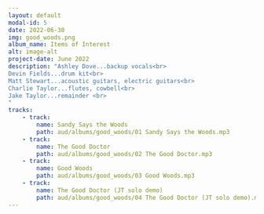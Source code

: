```yaml
---
layout: default
modal-id: 5
date: 2022-06-30
img: good_woods.png
album_name: Items of Interest
alt: image-alt
project-date: June 2022
description: "Ashley Dove...backup vocals<br>
Devin Fields...drum kit<br>
Matt Stewart...acoustic guitars, electric guitars<br>
Charlie Taylor...flutes, cowbell<br>
Jake Taylor...remainder <br>
"
tracks:
    - track: 
        name: Sandy Says the Woods
        path: aud/albums/good_woods/01 Sandy Says the Woods.mp3
    - track:
        name: The Good Doctor
        path: aud/albums/good_woods/02 The Good Doctor.mp3
    - track: 
        name: Good Woods
        path: aud/albums/good_woods/03 Good Woods.mp3
    - track:
        name: The Good Doctor (JT solo demo)
        path: aud/albums/good_woods/04 The Good Doctor (JT solo demo).mp3
---
```

<!-- # Hello world
![My helpful screenshot](aud/albums/screenshot.jpg_site/aud/albums/items_of_interest/01 The Cincinnati Cobra.mp3) -->